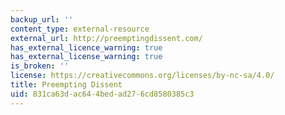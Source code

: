 ```yaml
---
backup_url: ''
content_type: external-resource
external_url: http://preemptingdissent.com/
has_external_licence_warning: true
has_external_license_warning: true
is_broken: ''
license: https://creativecommons.org/licenses/by-nc-sa/4.0/
title: Preempting Dissent
uid: 831ca63d-ac64-4bed-ad27-6cd8580385c3
---
```


